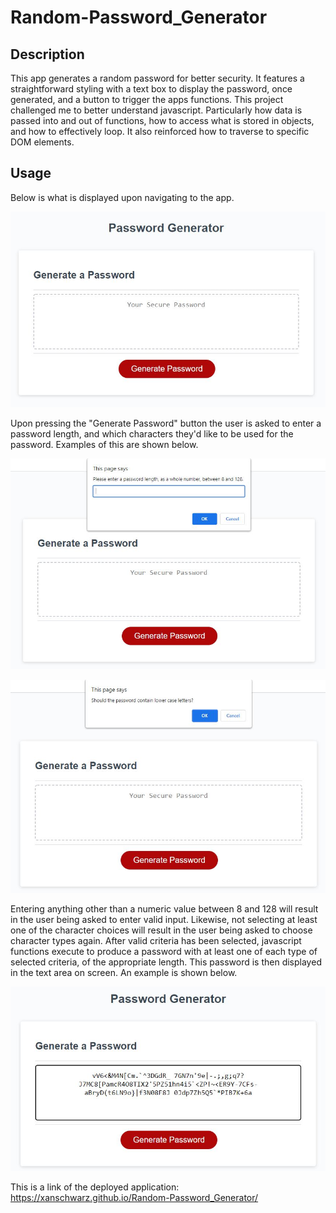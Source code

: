 # Random-Password_Generator

## Description

This app generates a random password for better security. It features a straightforward styling with a text box to display the password, once generated, and a button to trigger the apps functions. This project challenged me to better understand javascript. Particularly how data is passed into and out of functions, how to access what is stored in objects, and how to effectively loop. It also reinforced how to traverse to specific DOM elements.

## Usage

Below is what is displayed upon navigating to the app.

![Picture of initial app, before utilization.](assets/images/Initial.JPG)

Upon pressing the "Generate Password" button the user is asked to enter a password length, and which characters they'd like to be used for the password. Examples of this are shown below.

![Picture of app prompting user to select password length.](assets/images/LengthPrompt.JPG)

![Picture of app prompting user to select character types for the password.](assets/images/CharacterPrompt.JPG)

Entering anything other than a numeric value between 8 and 128 will result in the user being asked to enter valid input. Likewise, not selecting at least one of the character choices will result in the user being asked to choose character types again. After valid criteria has been selected, javascript functions execute to produce a password with at least one of each type of selected criteria, of the appropriate length. This password is then displayed in the text area on screen. An example is shown below.

![Picture of app displaying the generated password on screen.](assets/images/Password.JPG)

This is a link of the deployed application: https://xanschwarz.github.io/Random-Password_Generator/
